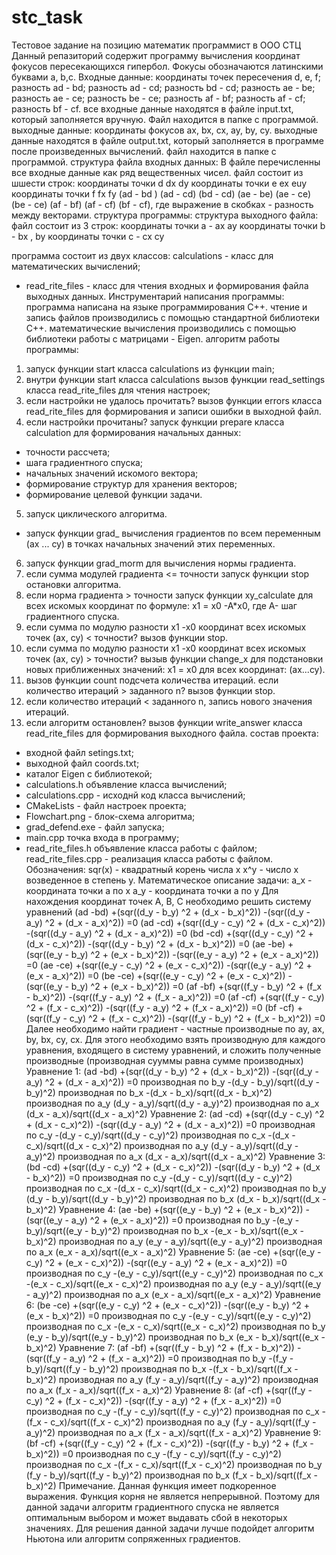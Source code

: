 ﻿# stc_task
Тестовое задание на позицию математик программист в ООО СТЦ
Данный репазиторий содержит программу вычисления координат фокусов пересекающихся гипербол. Фокусы обозначаются  латинскими буквами a, b,c. 
Входные данные: координаты точек пересечения d, e, f;
разность ad - bd;
разность ad - cd;
разность bd - cd;
разность ae - be;
разность  ae - ce;
разность  be - ce;
разность af - bf;
разность af - cf;
разность  bf - cf.
все входные данные находятся в файле input.txt, который заполняется вручную. Файл находится в папке с программой.
выходные данные:
координаты фокусов ax, bx, cx, ay, by, cy. выходные  данные находятся в файле  output.txt, который заполняется в программе после произведенных вычислений. файл находится в папке с программой.
структура файла входных данных:
В файле перечисленны все входные данные как ряд вещественных чисел. файл состоит из шшести строк:
координаты точки d dx dy
координаты точки e ex euy
координаты точки f fx fy
(ad - bd )  (ad - cd)  (bd - cd)
(ae - be)   (ae - ce)   (be - ce)
(af - bf) (af - cf)  (bf - cf), где выражение в скобках - разность между векторами.
структура программы:
структура выходного файла:
файл состоит из 3 строк:
координаты точки a - ax ay
координаты точки b - bx , by
координаты точки c - cx cy

программа состоит из двух классов: 
calculations -  класс для математических вычислений;
- read_rite_files - класс  для чтения входных и формирования файла выходных данных.
Инструментарий написания программы:
программа написана на языке программирования C++. чтение и запись файлов производились с помощью стандартной библиотеки C++. математические вычисления производились с помощью библиотеки работы с матрицами - Eigen.
алгоритм работы программы:
1)  запуск функции start класса calculations из функции main;
2) внутри функции start класса calculations вызов функции read_settings  класса read_rite_files для чтения настроек;
3) если настройки не удалось прочитать? вызов функции errors класса read_rite_files для формирования и записи ошибки в выходной файл.
4) если настройки прочитаны? запуск функции  prepare класса calculation для формирования начальных данных:
- точности рассчета;
- шага градиентного спуска;
- начальных значений искомого вектора;
- формирование структур для хранения векторов;
- формирование целевой функции задачи.
5) запуск циклического алгоритма.
- запуск функции grad_ вычисления градиентов по всем переменным (ax ... cy) в точках начальных значений этих переменных.
6) запуск функции grad_morm для вычисления нормы градиента. 
7) если сумма модулей градиента <= точности  запуск функции stop остановки алгоритма.
8) если норма градиента > точности запуск функции xy_calculate для всех искомых координат по формуле: x1 = x0 -A*x0, где A-  шаг градиентного спуска. 
9) если сумма по модулю разности x1 -x0 координат всех искомых точек (ax, cy) < точности? вызов функции stop.
10) если сумма по модулю разности x1 -x0 координат всех искомых точек (ax, cy) >  точности?  вызыв функции change_x для подстановки новых приближенных значений: x1 = x0 для всех координат: (ax...cy).
11) вызов функции count подсчета количества итераций. если количество итераций > заданного n? вызов функции stop.
12) если количество итераций < заданного n, запись нового значения итераций.
13) если алгоритм остановлен? вызов функции write_answer класса read_rite_files для формирования выходного файла.
состав проекта:
- входной файл setings.txt;
- выходной файл  coords.txt;
- каталог Eigen с библиотекой;
- calculations.h объявление класса вычислений;
- calculations.cpp - исходнй код класса вычислений;
- CMakeLists - файл настроек проекта;
- Flowchart.png - блок-схема алгоритма;
- grad_defend.exe - файл запуска;
- main.cpp точка входа в программу;
- read_rite_files.h объявление класса работы с файлом;
read_rite_files.cpp - реализация класса работы с файлом.
Обозначения:
sqr(x) - квадратный корень числа x
x^y - число x возведенное в степень y.
Математическое описание задачи:
a_x - координата точки a по x
a_y - координата точки a по y
Для нахождения координат точек A, B, C необходимо решить систему уравнений
(ad -bd) +(sqr((d_y - b_y) ^2 + (d_x - b_x)^2)) -(sqr((d_y - a_y) ^2 + (d_x - a_x)^2)) =0
(ad -cd) +(sqr((d_y - c_y) ^2 + (d_x - c_x)^2)) -(sqr((d_y - a_y) ^2 + (d_x - a_x)^2)) =0
(bd -cd) +(sqr((d_y - c_y) ^2 + (d_x - c_x)^2)) -(sqr((d_y - b_y) ^2 + (d_x - b_x)^2)) =0
(ae -be) +(sqr((e_y - b_y) ^2 + (e_x - b_x)^2)) -(sqr((e_y - a_y) ^2 + (e_x - a_x)^2)) =0
(ae -ce) +(sqr((e_y - c_y) ^2 + (e_x - c_x)^2)) -(sqr((e_y - a_y) ^2 + (e_x - a_x)^2)) =0
(be -ce) +(sqr((e_y - c_y) ^2 + (e_x - c_x)^2)) -(sqr((e_y - b_y) ^2 + (e_x - b_x)^2)) =0
(af -bf) +(sqr((f_y - b_y) ^2 + (f_x - b_x)^2)) -(sqr((f_y - a_y) ^2 + (f_x - a_x)^2)) =0
(af -cf) +(sqr((f_y - c_y) ^2 + (f_x - c_x)^2)) -(sqr((f_y - a_y) ^2 + (f_x - a_x)^2)) =0
(bf -cf) +(sqr((f_y - c_y) ^2 + (f_x - c_x)^2)) -(sqr((f_y - b_y) ^2 + (f_x - b_x)^2)) =0
Далее необходимо найти градиент - частные производные по ay, ax, by, bx, cy, cx.
Для этого необходимо взять производную для каждого уравнения, входящего в систему уравнений, и сложить полученные производные (производная сууммы равна сумме производных)
Уравнение 1:
(ad -bd) +(sqr((d_y - b_y) ^2 + (d_x - b_x)^2)) -(sqr((d_y - a_y) ^2 + (d_x - a_x)^2)) =0
производная по b_y
-(d_y - b_y)/sqrt((d_y - b_y)^2)
производная по b_x
-(d_x - b_x)/sqrt((d_x - b_x)^2)
производная по a_y
(d_y - a_y)/sqrt((d_y - a_y)^2)
производная по a_x
(d_x - a_x)/sqrt((d_x - a_x)^2)
Уравнение 2:
(ad -cd) +(sqr((d_y - c_y) ^2 + (d_x - c_x)^2)) -(sqr((d_y - a_y) ^2 + (d_x - a_x)^2)) =0
производная по c_y
-(d_y - c_y)/sqrt((d_y - c_y)^2)
производная по c_x
-(d_x - c_x)/sqrt((d_x - c_x)^2)
производная по a_y
(d_y - a_y)/sqrt((d_y - a_y)^2)
производная по a_x
(d_x - a_x)/sqrt((d_x - a_x)^2)
Уравнение 3:
(bd -cd) +(sqr((d_y - c_y) ^2 + (d_x - c_x)^2)) -(sqr((d_y - b_y) ^2 + (d_x - b_x)^2)) =0
производная по c_y
-(d_y - c_y)/sqrt((d_y - c_y)^2)
производная по c_x
-(d_x - c_x)/sqrt((d_x - c_x)^2)
производная по b_y
(d_y - b_y)/sqrt((d_y - b_y)^2)
производная по b_x
(d_x - b_x)/sqrt((d_x - b_x)^2)
Уравнение 4:
(ae -be) +(sqr((e_y - b_y) ^2 + (e_x - b_x)^2)) -(sqr((e_y - a_y) ^2 + (e_x - a_x)^2)) =0
производная по b_y
-(e_y - b_y)/sqrt((e_y - b_y)^2)
производная по b_x
-(e_x - b_x)/sqrt((e_x - b_x)^2)
производная по a_y
(e_y - a_y)/sqrt((e_y - a_y)^2)
производная по a_x
(e_x - a_x)/sqrt((e_x - a_x)^2)
Уравнение 5:
(ae -ce) +(sqr((e_y - c_y) ^2 + (e_x - c_x)^2)) -(sqr((e_y - a_y) ^2 + (e_x - a_x)^2)) =0
производная по c_y
-(e_y - c_y)/sqrt((e_y - c_y)^2)
производная по c_x
-(e_x - c_x)/sqrt((e_x - c_x)^2)
производная по a_y
(e_y - a_y)/sqrt((e_y - a_y)^2)
производная по a_x
(e_x - a_x)/sqrt((e_x - a_x)^2)
Уравнение 6:
(be -ce) +(sqr((e_y - c_y) ^2 + (e_x - c_x)^2)) -(sqr((e_y - b_y) ^2 + (e_x - b_x)^2)) =0
производная по c_y
-(e_y - c_y)/sqrt((e_y - c_y)^2)
производная по c_x
-(e_x - c_x)/sqrt((e_x - c_x)^2)
производная по b_y
(e_y - b_y)/sqrt((e_y - b_y)^2)
производная по b_x
(e_x - b_x)/sqrt((e_x - b_x)^2)
Уравнение 7:
(af -bf) +(sqr((f_y - b_y) ^2 + (f_x - b_x)^2)) -(sqr((f_y - a_y) ^2 + (f_x - a_x)^2)) =0
производная по b_y
-(f_y - b_y)/sqrt((f_y - b_y)^2)
производная по b_x
-(f_x - b_x)/sqrt((f_x - b_x)^2)
производная по a_y
(f_y - a_y)/sqrt((f_y - a_y)^2)
производная по a_x
(f_x - a_x)/sqrt((f_x - a_x)^2)
Уравнение 8:
(af -cf) +(sqr((f_y - c_y) ^2 + (f_x - c_x)^2)) -(sqr((f_y - a_y) ^2 + (f_x - a_x)^2)) =0
производная по c_y
-(f_y - c_y)/sqrt((f_y - c_y)^2)
производная по c_x
-(f_x - c_x)/sqrt((f_x - c_x)^2)
производная по a_y
(f_y - a_y)/sqrt((f_y - a_y)^2)
производная по a_x
(f_x - a_x)/sqrt((f_x - a_x)^2)
Уравнение 9:
(bf -cf) +(sqr((f_y - c_y) ^2 + (f_x - c_x)^2)) -(sqr((f_y - b_y) ^2 + (f_x - b_x)^2)) =0
производная по c_y
-(f_y - c_y)/sqrt((f_y - c_y)^2)
производная по c_x
-(f_x - c_x)/sqrt((f_x - c_x)^2)
производная по b_y
(f_y - b_y)/sqrt((f_y - b_y)^2)
производная по b_x
(f_x - b_x)/sqrt((f_x - b_x)^2)
Примечание. Данная функция имеет подкоренное выражения. Функция корня не является непрерывной. Поэтому для данной задачи алгоритм градиентного спуска  не является оптимальным выбором и может выдавать сбой в некоторых  значениях. 
Для решения данной задачи лучше подойдет алгоритм Ньютона или алгоритм сопряженных градиентов.